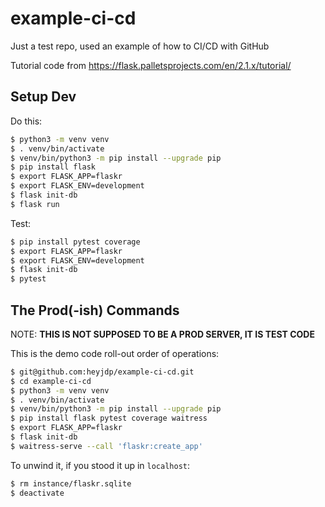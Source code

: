 # example-ci-cd
Just a test repo, used an example of how to CI/CD with GitHub

Tutorial code from https://flask.palletsprojects.com/en/2.1.x/tutorial/ 

## Setup Dev

Do this:

```bash
$ python3 -m venv venv
$ . venv/bin/activate
$ venv/bin/python3 -m pip install --upgrade pip
$ pip install flask
$ export FLASK_APP=flaskr
$ export FLASK_ENV=development
$ flask init-db
$ flask run
```

Test:

```bash
$ pip install pytest coverage
$ export FLASK_APP=flaskr
$ export FLASK_ENV=development
$ flask init-db
$ pytest
```

## The Prod(-ish) Commands

NOTE: **THIS IS NOT SUPPOSED TO BE A PROD SERVER, IT IS TEST CODE**

This is the demo code roll-out order of operations:

```bash
$ git@github.com:heyjdp/example-ci-cd.git
$ cd example-ci-cd
$ python3 -m venv venv
$ . venv/bin/activate
$ venv/bin/python3 -m pip install --upgrade pip
$ pip install flask pytest coverage waitress
$ export FLASK_APP=flaskr
$ flask init-db
$ waitress-serve --call 'flaskr:create_app'
```

To unwind it, if you stood it up in `localhost`:

```bash
$ rm instance/flaskr.sqlite 
$ deactivate
```

